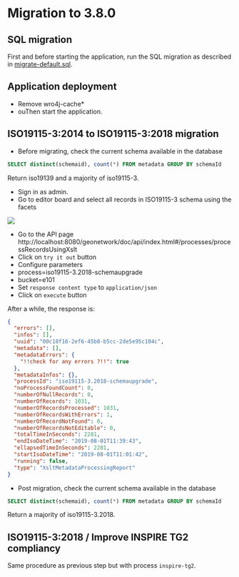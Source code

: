 # Migration to 3.8.0

## SQL migration

First and before starting the application, run the SQL migration as described in [migrate-default.sql](migrate-default.sql).


## Application deployment


* Remove wro4j-cache*
* ouThen start the application.


## ISO19115-3:2014 to ISO19115-3:2018 migration

* Before migrating, check the current schema available in the database

```SQL
SELECT distinct(schemaid), count(*) FROM metadata GROUP BY schemaId
```

Return iso19139 and a majority of iso19115-3.


* Sign in as admin.
* Go to editor board and select all records in ISO19115-3 schema using the facets

![](filteronschema.png)


* Go to the API page 
 http://localhost:8080/geonetwork/doc/api/index.html#/processes/processRecordsUsingXslt
 * Click on `try it out` button
 * Configure parameters
  * process=iso19115-3.2018-schemaupgrade
  * bucket=e101
 * Set `response content type` to `application/json` 
 * Click on `execute` button
  
  
After a while, the response is:

```json
{
  "errors": [],
  "infos": [],
  "uuid": "00c18f16-2ef6-45b8-b5cc-2de5e95c104c",
  "metadata": [],
  "metadataErrors": {
    "!!check for any errors ?!!": true
  },
  "metadataInfos": {},
  "processId": "iso19115-3.2018-schemaupgrade",
  "noProcessFoundCount": 0,
  "numberOfNullRecords": 0,
  "numberOfRecords": 1031,
  "numberOfRecordsProcessed": 1031,
  "numberOfRecordsWithErrors": 1,
  "numberOfRecordNotFound": 0,
  "numberOfRecordsNotEditable": 0,
  "totalTimeInSeconds": 2281,
  "endIsoDateTime": "2019-08-01T11:39:43",
  "ellapsedTimeInSeconds": 2281,
  "startIsoDateTime": "2019-08-01T11:01:42",
  "running": false,
  "type": "XsltMetadataProcessingReport"
}
```


* Post migration, check the current schema available in the database

```SQL
SELECT distinct(schemaid), count(*) FROM metadata GROUP BY schemaId
```

Return a majority of iso19115-3.2018.



## ISO19115-3:2018 / Improve INSPIRE TG2 compliancy


Same procedure as previous step but with process `inspire-tg2`.
